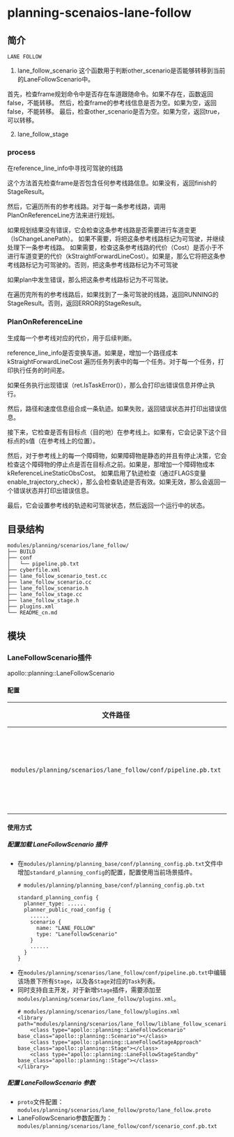 planning-scenaios-lane-follow
==============

## 简介
`LANE FOLLOW`

1) lane_follow_scenario
这个函数用于判断other_scenario是否能够转移到当前的LaneFollowScenario中。

首先，检查frame规划命令中是否存在车道跟随命令。如果不存在，函数返回false，不能转移。
然后，检查frame的参考线信息是否为空。如果为空，返回false，不能转移。
最后，检查other_scenario是否为空。如果为空，返回true，可以转移。

2) lane_follow_stage

### process
在reference_line_info中寻找可驾驶的线路

这个方法首先检查frame是否包含任何参考线路信息。如果没有，返回finish的StageResult。

然后，它遍历所有的参考线路。对于每一条参考线路，调用PlanOnReferenceLine方法来进行规划。

如果规划结果没有错误，它会检查这条参考线路是否需要进行车道变更（IsChangeLanePath）。
如果不需要，将把这条参考线路标记为可驾驶，并继续处理下一条参考线路。
如果需要，检查这条参考线路的代价（Cost）是否小于不进行车道变更的代价（kStraightForwardLineCost）。如果是，那么它将把这条参考线路标记为可驾驶的。否则，把这条参考线路标记为不可驾驶

如果plan中发生错误，那么把这条参考线路标记为不可驾驶。

在遍历完所有的参考线路后，如果找到了一条可驾驶的线路，返回RUNNING的StageResult。否则，返回ERROR的StageResult。

### PlanOnReferenceLine
生成每一个参考线对应的代价，用于后续判断。

reference_line_info是否变换车道。如果是，增加一个路径成本kStraightForwardLineCost
遍历任务列表中的每一个任务。对于每一个任务，打印执行任务的时间差。

如果任务执行出现错误（ret.IsTaskError()），那么会打印出错误信息并停止执行。

然后，路径和速度信息组合成一条轨迹。如果失败，返回错误状态并打印出错误信息。

接下来，它检查是否有目标点（目的地）在参考线上。如果有，它会记录下这个目标点的s值（在参考线上的位置）。

然后，对于参考线上的每一个障碍物，如果障碍物是静态的并且有停止决策，它会检查这个障碍物的停止点是否在目标点之前。如果是，那增加一个障碍物成本kReferenceLineStaticObsCost。
如果启用了轨迹检查（通过FLAGS变量enable_trajectory_check），那么会检查轨迹是否有效。如果无效，那么会返回一个错误状态并打印出错误信息。

最后，它会设置参考线的轨迹和可驾驶状态，然后返回一个运行中的状态。


## 目录结构 
```shell
modules/planning/scenarios/lane_follow/
├── BUILD
├── conf
│   └── pipeline.pb.txt
├── cyberfile.xml
├── lane_follow_scenario_test.cc
├── lane_follow_scenario.cc
├── lane_follow_scenario.h
├── lane_follow_stage.cc
├── lane_follow_stage.h
├── plugins.xml
└── README_cn.md

```

## 模块

### LaneFollowScenario插件

apollo::planning::LaneFollowScenario

#### 配置

| 文件路径                                                          |类型/结构                            | 说明          |
| --------------------------------------------------------------- |----------------------------------- |---------------|
| `modules/planning/scenarios/lane_follow/conf/pipeline.pb.txt`   | apollo::planning::ScenarioPipeline |场景的流水线文件 |

#### 使用方式
##### 配置加载 LaneFollowScenario 插件
- 在`modules/planning/planning_base/conf/planning_config.pb.txt`文件中增加`standard_planning_config`的配置，配置使用当前场景插件。
  ``` shell
  # modules/planning/planning_base/conf/planning_config.pb.txt

  standard_planning_config {
    planner_type: ......
    planner_public_road_config {
      ......
      scenario {
        name: "LANE_FOLLOW"
        type: "LanefollowScenario"
      }
      ......
    }
  }
  ```
- 在`modules/planning/scenarios/lane_follow/conf/pipeline.pb.txt`中编辑该场景下所有`Stage`，以及各`Stage`对应的`Task`列表。
- 同时支持自主开发，对于新增`Stage`插件，需要添加至`modules/planning/scenarios/lane_follow/plugins.xml`。
    ```shell
    # modules/planning/scenarios/lane_follow/plugins.xml
    <library path="modules/planning/scenarios/lane_follow/liblane_follow_scenario.so">
        <class type="apollo::planning::LaneFollowScenario" base_class="apollo::planning::Scenario"></class>
        <class type="apollo::planning::LaneFollowStageApproach" base_class="apollo::planning::Stage"></class>
        <class type="apollo::planning::LaneFollowStageStandby" base_class="apollo::planning::Stage"></class>
    </library>
    ```

##### 配置 LaneFollowScenario 参数
- `proto`文件配置：`modules/planning/scenarios/lane_follow/proto/lane_follow.proto`
- LaneFollowScenario参数配置为：`modules/planning/scenarios/lane_follow/conf/scenario_conf.pb.txt`